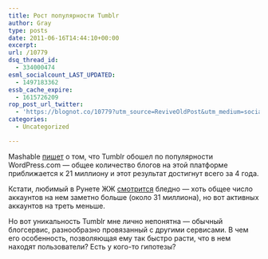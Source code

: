 ```yaml
---
title: Рост популярности Tumblr
author: Gray
type: posts
date: 2011-06-16T14:44:10+00:00
excerpt:
url: /10779
dsq_thread_id:
  - 334000474
esml_socialcount_LAST_UPDATED:
  - 1497183362
essb_cache_expire:
  - 1615726209
rop_post_url_twitter:
  - 'https://blognot.co/10779?utm_source=ReviveOldPost&utm_medium=social&utm_campaign=ReviveOldPost'
categories:
  - Uncategorized

---
```








Mashable [пишет][1] о том, что Tumblr обошел по популярности WordPress.com — общее количество блогов на этой платформе приближается к 21 миллиону и этот результат достигнут всего за 4 года.

Кстати, любимый в Рунете ЖЖ [смотрится][2] бледно — хоть общее число аккаунтов на нем заметно больше (около 31 миллиона), но вот активных аккаунтов на треть меньше.

Но вот уникальность Tumblr мне лично непонятна — обычный блогсервис, разнообразно провязанный с другими сервисами. В чем его особенность, позволяющая ему так быстро расти, что в нем находят пользователи? Есть у кого-то гипотезы?

 [1]: http://mashable.com/2011/06/15/tumblr-surpasses-wordpress/
 [2]: http://www.livejournal.com/stats.bml